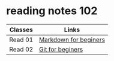 # reading notes 102

|   Classes   |    Links    |
| ----------- | ----------- |
| Read 01     | [Markdown for beginers](https://tal-omar.github.io/Reading-Notes/read01)      |
| Read 02     |[Git for beginers](https://replit.com/@TAlOmar/Reading-Notes#Read%2002.md)    |